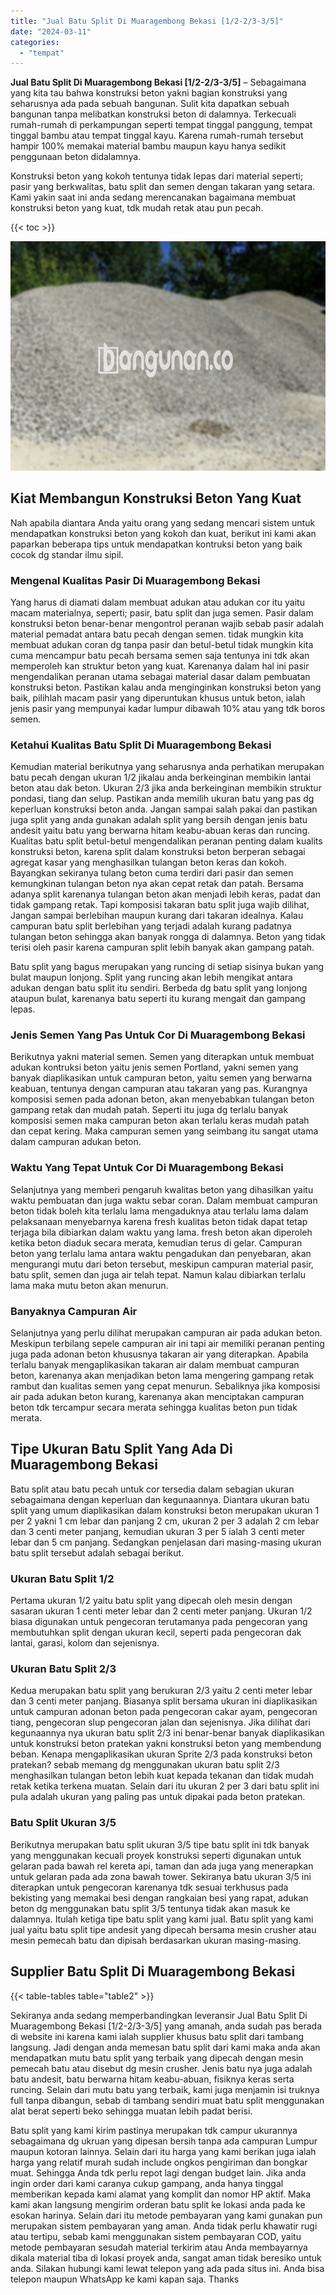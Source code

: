 ```yaml
---
title: "Jual Batu Split Di Muaragembong Bekasi [1/2-2/3-3/5]"
date: "2024-03-11"
categories: 
  - "tempat"
---
```


**Jual Batu Split Di Muaragembong Bekasi \[1/2-2/3-3/5\]** – Sebagaimana yang kita tau bahwa konstruksi beton yakni bagian konstruksi yang seharusnya ada pada sebuah bangunan. Sulit kita dapatkan sebuah bangunan tanpa melibatkan konstruksi beton di dalamnya. Terkecuali rumah-rumah di perkampungan seperti tempat tinggal panggung, tempat tinggal bambu atau tempat tinggal kayu. Karena rumah-rumah tersebut hampir 100% memakai material bambu maupun kayu hanya sedikit penggunaan beton didalamnya.

Konstruksi beton yang kokoh tentunya tidak lepas dari material seperti; pasir yang berkwalitas, batu split dan semen dengan takaran yang setara. Kami yakin saat ini anda sedang merencanakan bagaimana membuat konstruksi beton yang kuat, tdk mudah retak atau pun pecah.

{{< toc >}}

![Jual Batu Split Di Muaragembong Bekasi [1/2-2/3-3/5]](/images/jual-batu-split-03.png)

## Kiat Membangun Konstruksi Beton Yang Kuat

Nah apabila diantara Anda yaitu orang yang sedang mencari sistem untuk mendapatkan konstruksi beton yang kokoh dan kuat, berikut ini kami akan paparkan beberapa tips untuk mendapatkan kontruksi beton yang baik cocok dg standar ilmu sipil.

### Mengenal Kualitas Pasir Di Muaragembong Bekasi

Yang harus di diamati dalam membuat adukan atau adukan cor itu yaitu macam materialnya, seperti; pasir, batu split dan juga semen. Pasir dalam konstruksi beton benar-benar mengontrol peranan wajib sebab pasir adalah material pemadat antara batu pecah dengan semen. tidak mungkin kita membuat adukan coran dg tanpa pasir dan betul-betul tidak mungkin kita cuma mencampur batu pecah bersama semen saja tentunya ini tdk akan memperoleh kan struktur beton yang kuat. Karenanya dalam hal ini pasir mengendalikan peranan utama sebagai material dasar dalam pembuatan konstruksi beton. Pastikan kalau anda menginginkan konstruksi beton yang baik, pilihlah macam pasir yang diperuntukan khusus untuk beton, ialah jenis pasir yang mempunyai kadar lumpur dibawah 10% atau yang tdk boros semen.

### Ketahui Kualitas Batu Split Di Muaragembong Bekasi

Kemudian material berikutnya yang seharusnya anda perhatikan merupakan batu pecah dengan ukuran 1/2 jikalau anda berkeinginan membikin lantai beton atau dak beton. Ukuran 2/3 jika anda berkeinginan membikin struktur pondasi, tiang dan selup. Pastikan anda memilih ukuran batu yang pas dg keperluan konstruksi beton anda. Jangan sampai salah pakai dan pastikan juga split yang anda gunakan adalah split yang bersih dengan jenis batu andesit yaitu batu yang berwarna hitam keabu-abuan keras dan runcing. Kualitas batu split betul-betul mengendalikan peranan penting dalam kualits konstruksi beton, karena split dalam konstruksi beton berperan sebagai agregat kasar yang menghasilkan tulangan beton keras dan kokoh. Bayangkan sekiranya tulang beton cuma terdiri dari pasir dan semen kemungkinan tulangan beton nya akan cepat retak dan patah. Bersama adanya split karenanya tulangan beton akan menjadi lebih keras, padat dan tidak gampang retak. Tapi komposisi takaran batu split juga wajib dilihat, Jangan sampai berlebihan maupun kurang dari takaran idealnya. Kalau campuran batu split berlebihan yang terjadi adalah kurang padatnya tulangan beton sehingga akan banyak rongga di dalamnya. Beton yang tidak terisi oleh pasir karena campuran split lebih banyak akan gampang patah.

Batu split yang bagus merupakan yang runcing di setiap sisinya bukan yang bulat maupun lonjong. Split yang runcing akan lebih mengikat antara adukan dengan batu split itu sendiri. Berbeda dg batu split yang lonjong ataupun bulat, karenanya batu seperti itu kurang mengait dan gampang lepas.

### Jenis Semen Yang Pas Untuk Cor Di Muaragembong Bekasi

Berikutnya yakni material semen. Semen yang diterapkan untuk membuat adukan kontruksi beton yaitu jenis semen Portland, yakni semen yang banyak diaplikasikan untuk campuran beton, yaitu semen yang berwarna keabuan, tentunya dengan campuran atau takaran yang pas. Kurangnya komposisi semen pada adonan beton, akan menyebabkan tulangan beton gampang retak dan mudah patah. Seperti itu juga dg terlalu banyak komposisi semen maka campuran beton akan terlalu keras mudah patah dan cepat kering. Maka campuran semen yang seimbang itu sangat utama dalam campuran adukan beton.

### Waktu Yang Tepat Untuk Cor Di Muaragembong Bekasi

Selanjutnya yang memberi pengaruh kwalitas beton yang dihasilkan yaitu waktu pembuatan dan juga waktu sebar coran. Dalam membuat campuran beton tidak boleh kita terlalu lama mengaduknya atau terlalu lama dalam pelaksanaan menyebarnya karena fresh kualitas beton tidak dapat tetap terjaga bila dibiarkan dalam waktu yang lama. fresh beton akan diperoleh ketika beton diaduk secara merata, kemudian terus di gelar. Campuran beton yang terlalu lama antara waktu pengadukan dan penyebaran, akan mengurangi mutu dari beton tersebut, meskipun campuran material pasir, batu split, semen dan juga air telah tepat. Namun kalau dibiarkan terlalu lama maka mutu beton akan menurun.

### Banyaknya Campuran Air

Selanjutnya yang perlu dilihat merupakan campuran air pada adukan beton. Meskipun terbilang sepele campuran air ini tapi air memiliki peranan penting juga pada adonan beton khususnya takaran air yang diterapkan. Apabila terlalu banyak mengaplikasikan takaran air dalam membuat campuran beton, karenanya akan menjadikan beton lama mengering gampang retak rambut dan kualitas semen yang cepat menurun. Sebaliknya jika komposisi air pada adukan beton kurang, karenanya akan menciptakan campuran beton tdk tercampur secara merata sehingga kualitas beton pun tidak merata.

## Tipe Ukuran Batu Split Yang Ada Di Muaragembong Bekasi

Batu split atau batu pecah untuk cor tersedia dalam sebagian ukuran sebagaimana dengan keperluan dan kegunaannya. Diantara ukuran batu split yang umum diaplikasikan dalam konstruksi beton merupakan ukuran 1 per 2 yakni 1 cm lebar dan panjang 2 cm, ukuran 2 per 3 adalah 2 cm lebar dan 3 centi meter panjang, kemudian ukuran 3 per 5 ialah 3 centi meter lebar dan 5 cm panjang. Sedangkan penjelasan dari masing-masing ukuran batu split tersebut adalah sebagai berikut.

### Ukuran Batu Split 1/2

Pertama ukuran 1/2 yaitu batu split yang dipecah oleh mesin dengan sasaran ukuran 1 centi meter lebar dan 2 centi meter panjang. Ukuran 1/2 biasa digunakan untuk pengecoran terutamanya pada pengecoran yang membutuhkan split dengan ukuran kecil, seperti pada pengecoran dak lantai, garasi, kolom dan sejenisnya.

### Ukuran Batu Split 2/3

Kedua merupakan batu split yang berukuran 2/3 yaitu 2 centi meter lebar dan 3 centi meter panjang. Biasanya split bersama ukuran ini diaplikasikan untuk campuran adonan beton pada pengecoran cakar ayam, pengecoran tiang, pengecoran slup pengecoran jalan dan sejenisnya. Jika dilihat dari kegunaannya nya ukuran batu split 2/3 ini benar-benar banyak diaplikasikan untuk konstruksi beton pratekan yakni konstruksi beton yang membendung beban. Kenapa mengaplikasikan ukuran Sprite 2/3 pada konstruksi beton pratekan? sebab memang dg menggunakan ukuran batu split 2/3 menghasilkan tulangan beton lebih kuat kepada tekanan dan tidak mudah retak ketika terkena muatan. Selain dari itu ukuran 2 per 3 dari batu split ini pula adalah ukuran yang paling pas untuk dipakai pada beton pratekan.

### Batu Split Ukuran 3/5

Berikutnya merupakan batu split ukuran 3/5 tipe batu split ini tdk banyak yang menggunakan kecuali proyek konstruksi seperti digunakan untuk gelaran pada bawah rel kereta api, taman dan ada juga yang menerapkan untuk gelaran pada ada zona bawah tower. Sekiranya batu ukuran 3/5 ini diterapkan untuk pengecoran karenanya tdk sesuai terkhusus pada bekisting yang memakai besi dengan rangkaian besi yang rapat, adukan beton dg menggunakan batu split 3/5 tentunya tidak akan masuk ke dalamnya. Itulah ketiga tipe batu split yang kami jual. Batu split yang kami jual yaitu batu split tipe andesit yang dipecah bersama mesin crusher atau mesin pemecah batu dan dipisah berdasarkan ukuran masing-masing.

## Supplier Batu Split Di Muaragembong Bekasi

{{< table-tables table="table2" >}}

Sekiranya anda sedang memperbandingkan leveransir Jual Batu Split Di Muaragembong Bekasi \[1/2-2/3-3/5\] yang amanah, anda sudah pas berada di website ini karena kami ialah supplier khusus batu split dari tambang langsung. Jadi dengan anda memesan batu split dari kami maka anda akan mendapatkan mutu batu split yang terbaik yang dipecah dengan mesin pemecah batu atau disebut dg mesin crusher. Jenis batu nya juga adalah batu andesit, batu berwarna hitam keabu-abuan, fisiknya keras serta runcing. Selain dari mutu batu yang terbaik, kami juga menjamin isi truknya full tanpa dibangun, sebab di tambang sendiri muat batu split menggunakan alat berat seperti beko sehingga muatan lebih padat berisi.

Batu split yang kami kirim pastinya merupakan tdk campur ukurannya sebagaimana dg ukruan yang dipesan bersih tanpa ada campuran Lumpur maupun kotoran lainnya. Selain dari itu harga yang kami berikan juga ialah harga yang relatif murah sudah include ongkos pengiriman dan bongkar muat. Sehingga Anda tdk perlu repot lagi dengan budget lain. Jika anda ingin order dari kami caranya cukup gampang, anda hanya tinggal memberikan kepada kami alamat yang komplit dan nomor HP aktif. Maka kami akan langsung mengirim orderan batu split ke lokasi anda pada ke esokan harinya. Selain dari itu metode pembayaran yang kami gunakan pun merupakan sistem pembayaran yang aman. Anda tidak perlu khawatir rugi atau tertipu, sebab kami menggunakan sistem pembayaran COD, yaitu metode pembayaran sesudah material terkirim atau Anda membayarnya dikala material tiba di lokasi proyek anda, sangat aman tidak beresiko untuk anda. Silakan hubungi kami lewat telepon yang ada pada situs ini. Anda bisa telepon maupun WhatsApp ke kami kapan saja. Thanks

